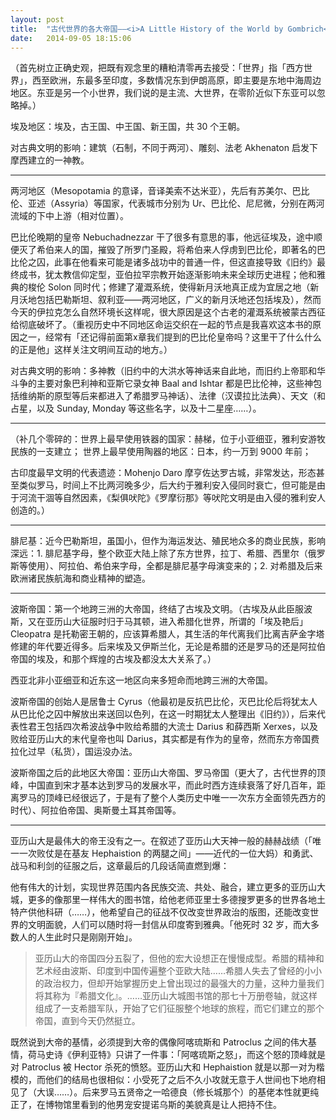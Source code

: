 ```yaml
---
layout: post
title:  "古代世界的各大帝国——<i>A Little History of the World by Gombrich</i> 读书笔记"
date:   2014-09-05 18:15:06
---
```



（首先树立正确史观，把既有观念里的糟粕清零再去接受：「世界」指「西方世界」，西至欧洲，东最多至印度，多数情况东到伊朗高原，即主要是东地中海周边地区。东亚是另一个小世界，我们说的是主流、大世界，在零阶近似下东亚可以忽略掉。）

埃及地区：埃及，古王国、中王国、新王国，共 30 个王朝。

对古典文明的影响：建筑（石制，不同于两河）、雕刻、法老 Akhenaton 启发下摩西建立的一神教。

---

两河地区（Mesopotamia 的意译，音译美索不达米亚），先后有苏美尔、巴比伦、亚述（Assyria）等国家，代表城市分别为 Ur、巴比伦、尼尼微，分别在两河流域的下中上游（相对位置）。

巴比伦晚期的皇帝 Nebuchadnezzar 干了很多有意思的事，他远征埃及，途中顺便灭了希伯来人的国，摧毁了所罗门圣殿，将希伯来人俘虏到巴比伦，即著名的巴比伦之囚，此事在他看来可能是诸多战功中的普通一件，但这直接导致《旧约》最终成书，犹太教信仰定型，亚伯拉罕宗教开始逐渐影响未来全球历史进程；他和雅典的梭伦 Solon 同时代；修建了灌溉系统，使得新月沃地真正成为宜居之地（新月沃地包括巴勒斯坦、叙利亚——两河地区，广义的新月沃地还包括埃及），然而今天的伊拉克怎么自然环境长这样呢，很大原因是这个古老的灌溉系统被蒙古西征给彻底破坏了。（重视历史中不同地区命运交织在一起的节点是我喜欢这本书的原因之一，经常有「还记得前面第x章我们提到的巴比伦皇帝吗？这里干了什么什么的正是他」这样关注文明间互动的地方。）

对古典文明的影响：多神教（旧约中的大洪水等神话来自此地，而旧约上帝耶和华斗争的主要对象巴利神和亚斯它录女神 Baal and Ishtar 都是巴比伦神，这些神包括维纳斯的原型等后来都进入了希腊罗马神话）、法律（汉谟拉比法典）、天文（和占星，以及 Sunday, Monday 等这些名字，以及十二星座……）。

---

（补几个零碎的：世界上最早使用铁器的国家：赫梯，位于小亚细亚，雅利安游牧民族的一支建立；
世界上最早使用陶器的地区：日本，约一万到 9000 年前；

古印度最早文明的代表遗迹：Mohenjo Daro 摩亨佐达罗古城，非常发达，形态甚至类似罗马，时间上不比两河晚多少，后大约于雅利安入侵同时衰亡，但可能是由于河流干涸等自然因素，《梨俱吠陀》《罗摩衍那》等吠陀文明是由入侵的雅利安人创造的。）

---

腓尼基：近今巴勒斯坦，虽国小，但作为海运发达、殖民地众多的商业民族，影响深远：1. 腓尼基字母，整个欧亚大陆上除了东方世界，拉丁、希腊、西里尔（俄罗斯等使用）、阿拉伯、希伯来字母，全都是腓尼基字母演变来的；2. 对希腊及后来欧洲诸民族航海和商业精神的塑造。

---

波斯帝国：第一个地跨三洲的大帝国，终结了古埃及文明。（古埃及从此臣服波斯，又在亚历山大征服时归于马其顿，进入希腊化世界，所谓的「埃及艳后」Cleopatra 是托勒密王朝的，应该算希腊人，其生活的年代离我们比离吉萨金字塔修建的年代要近得多。后来埃及又伊斯兰化，无论是希腊的还是罗马的还是阿拉伯帝国的埃及，和那个辉煌的古埃及都没太大关系了。）

西亚北非小亚细亚和近东这一地区向来多短命而地跨三洲的大帝国。

波斯帝国的创始人是居鲁士 Cyrus（他最初是反抗巴比伦，灭巴比伦后将犹太人从巴比伦之囚中解放出来送回以色列，在这一时期犹太人整理出《旧约》），后来代表性君王包括四次希波战争中败给希腊的大流士 Darius 和薛西斯 Xerxes，以及败给亚历山大的末代皇帝也叫 Darius，其实都是有作为的皇帝，然而东方帝国费拉化过早（私货），国运没办法。

波斯帝国之后的此地区大帝国：亚历山大帝国、罗马帝国（更大了，古代世界的顶峰，中国直到宋才基本达到罗马的发展水平，而此时西方连续衰落了好几百年，距离罗马的顶峰已经很远了，于是有了整个人类历史中唯一一次东方全面领先西方的时代）、阿拉伯帝国、奥斯曼土耳其帝国等。

---

亚历山大是最伟大的帝王没有之一。在叙述了亚历山大天神一般的赫赫战绩（「唯一一次败仗是在基友 Hephaistion 的两腿之间」——近代的一位大妈）和勇武、战马和利剑的征服之后，这章最后的几段话简直燃到爆：

他有伟大的计划，实现世界范围内各民族交流、共处、融合，建立更多的亚历山大城，更多的像那里一样伟大的图书馆，给他老师亚里士多德搜罗更多的世界各地土特产供他科研（……），他希望自己的征战不仅改变世界政治的版图，还能改变世界的文明面貌，人们可以随时将一封信从印度寄到雅典。「他死时 32 岁，而大多数人的人生此时只是刚刚开始」。

> 亚历山大的帝国四分五裂了，但他的宏大设想正在慢慢成型。希腊的精神和艺术经由波斯、印度到中国传遍整个亚欧大陆……希腊人失去了曾经的小小的政治权力，但却开始掌握历史上曾出现过的最强大的力量，这种力量我们将其称为『希腊文化』。……亚历山大城图书馆的那七十万册卷轴，就这样组成了一支希腊军队，开始了它们征服整个地球的旅程，而它们建立的那个帝国，直到今天仍然挺立。

既然说到大帝的基情，必须提到大帝的偶像阿喀琉斯和 Patroclus 之间的伟大基情，荷马史诗《伊利亚特》只讲了一件事：「阿喀琉斯之怒」，而这个怒的顶峰就是对 Patroclus 被 Hector 杀死的愤怒。亚历山大和 Hephaistion 就是以那一对为楷模的，而他们的结局也很相似：小受死了之后不久小攻就无意于人世间也下地府相见了（大误……）。后来罗马五贤帝之一哈德良（修长城那个）的基佬本性就更纯正了，在博物馆里看到的他男宠安提诺乌斯的美貌真是让人把持不住。